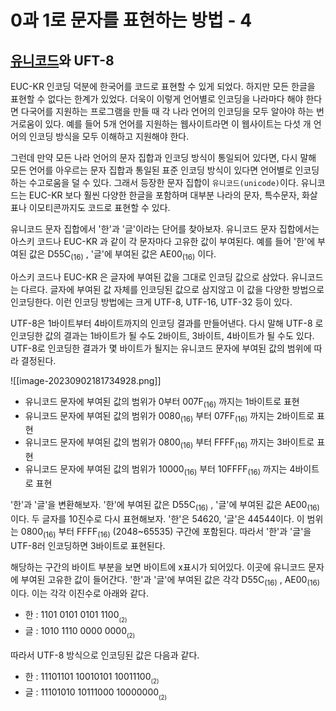 # 0과 1로 문자를 표현하는 방법 - 4

## [유니코드](http://unicode.org/charts/PDF/UAC00.pdf)와 UFT-8

EUC-KR 인코딩 덕분에 한국어를 코드로 표현할 수 있게 되었다. 하지만 모든 한글을 표현할 수 없다는 한계가 있었다. 더욱이 이렇게 언어별로 인코딩을 나라마다 해야 한다면 다국어를 지원하는 프로그램을 만들 때 각 나라 언어의 인코딩을 모두 알아야 하는 번거로움이 있다. 예를 들어 5개 언어를 지원하는 웹사이트라면 이 웹사이트는 다섯 개 언어의 인코딩 방식을 모두 이해하고 지원해야 한다.

그런데 만약 모든 나라 언어의 문자 집합과 인코딩 방식이 통일되어 있다면, 다시 말해 모든 언어를 아우르는 문자 집합과 통일된 표준 인코딩 방식이 있다면 언어별로 인코딩하는 수고로움을 덜 수 있다. 그래서 등장한 문자 집합이 `유니코드(unicode)`이다. 유니코드는 EUC-KR 보다 훨씬 다양한 한글을 포함하며 대부분 나라의 문자, 특수문자, 화살표나 이모티콘까지도 코드로 표현할 수 있다.

유니코드 문자 집합에서 '한'과 '글'이라는 단어를 찾아보자. 유니코드 문자 집합에서는 아스키 코드나 EUC-KR 과 같이 각 문자마다 고유한 값이 부여된다. 예를 들어 '한'에 부여된 값은 D55C<sub>(16)</sub> , '글'에 부여된 값은 AE00<sub>(16)</sub> 이다.

아스키 코드나 EUC-KR 은 글자에 부여된 값을 그대로 인코딩 값으로 삼았다. 유니코드는 다르다. 글자에 부여된 값 자체를 인코딩된 값으로 삼지않고 이 값을 다양한 방법으로 인코딩한다. 이런 인코딩 방법에는 크게 UTF-8, UTF-16, UTF-32 등이 있다.

UTF-8은 1바이트부터 4바이트까지의 인코딩 결과를 만들어낸다. 다시 말해 UTF-8 로 인코딩한 값의 결과는 1바이트가 될 수도 2바이트, 3바이트, 4바이트가 될 수도 있다. UTF-8로 인코딩한 결과가 몇 바이트가 될지는 유니코드 문자에 부여된 값의 범위에 따라 결정된다.

![[image-20230902181734928.png]]

- 유니코드 문자에 부여된 값의 범위가 0부터 007F<sub>(16)</sub> 까지는 1바이트로 표현
- 유니코드 문자에 부여된 값의 범위가 0080<sub>(16)</sub> 부터 07FF<sub>(16)</sub> 까지는 2바이트로 표현
- 유니코드 문자에 부여된 값의 범위가 0800<sub>(16)</sub> 부터 FFFF<sub>(16)</sub> 까지는 3바이트로 표현
- 유니코드 문자에 부여된 값의 범위가 10000<sub>(16)</sub> 부터 10FFFF<sub>(16)</sub> 까지는 4바이트로 표현

'한'과 '글'을 변환해보자. '한'에 부여된 값은 D55C<sub>(16)</sub> , '글'에 부여된 값은 AE00<sub>(16)</sub> 이다. 두 글자를 10진수로 다시 표현해보자. '한'은 54620, '글'은 44544이다. 이 범위는 0800<sub>(16)</sub> 부터 FFFF<sub>(16)</sub> (2048~65535) 구간에 포함된다. 따라서 '한'과 '글'을 UTF-8러 인코딩하면 3바이트로 표현된다.

해당하는 구간의 바이트 부분을 보면 바이트에 x표시가 되어있다. 이곳에 유니코드 문자에 부여된 고유한 값이 들어간다. '한'과 '글'에 부여된 값은 각각 D55C<sub>(16)</sub> , AE00<sub>(16)</sub> 이다. 이는 각각 이진수로 아래와 같다.

- 한 : 1101 0101 0101 1100<sub><sub>(2)</sub></sub>
- 글 : 1010 1110 0000 0000<sub><sub>(2)</sub></sub>

따라서 UTF-8 방식으로 인코딩된 값은 다음과 같다.

- 한 : 11101101 10010101 10011100<sub><sub>(2)</sub></sub>
- 글 : 11101010 10111000 10000000<sub><sub>(2)</sub></sub>
